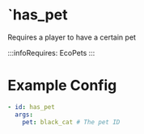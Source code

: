 # `has_pet

Requires a player to have a certain pet

:::infoRequires:
EcoPets
:::

# Example Config
```yaml
- id: has_pet
  args:
    pet: black_cat # The pet ID
```
